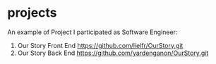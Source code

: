 # projects
An example of Project I participated as Software Engineer:
1. Our Story Front End  https://github.com/lielfr/OurStory.git
2. Our Story Back End https://github.com/yardenganon/OurStory.git

